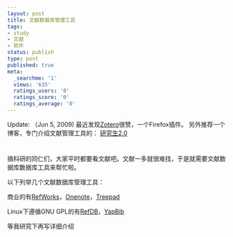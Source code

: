 ```yaml
---
layout: post
title: 文献数据库管理工具
tags:
- study
- 文献
- 软件
status: publish
type: post
published: true
meta:
  _searchme: '1'
  views: '635'
  ratings_users: '0'
  ratings_score: '0'
  ratings_average: '0'
---
```

Update: （Jun 5, 2009)
最近发现<a href="http://www.zotero.org/" target="_blank">Zotero</a>很赞，一个Firefox插件。
另外推荐一个博客，专门介绍文献管理工具的： <a href="http://newgenerationresearcher.blogspot.com/">研究生2.0</a>
<div class="titlewrapper">
<h1 class="title"/>
</div>
搞科研的同仁们，大家平时都要看文献吧。文献一多就很难找，于是就需要文献数据库数据库工具来帮忙啦。

以下列举几个文献数据库管理工具：

商业的有<a href="http://www.refworks.com/" target="_blank">RefWorks</a>，<a href="http://office.microsoft.com/en-us/onenote/FX100487701033.aspx" target="_blank">Onenote</a>，<a href="http://www.treepad.com/" target="_blank">Treepad</a>

Linux下遵循GNU GPL的有<a href="http://refdb.sourceforge.net/" target="_blank">RefDB</a>，<a href="http://www.cs.jhu.edu/~jcorso/yapbib/index.html" target="_blank">YapBib</a>

等我研究下再写详细介绍
